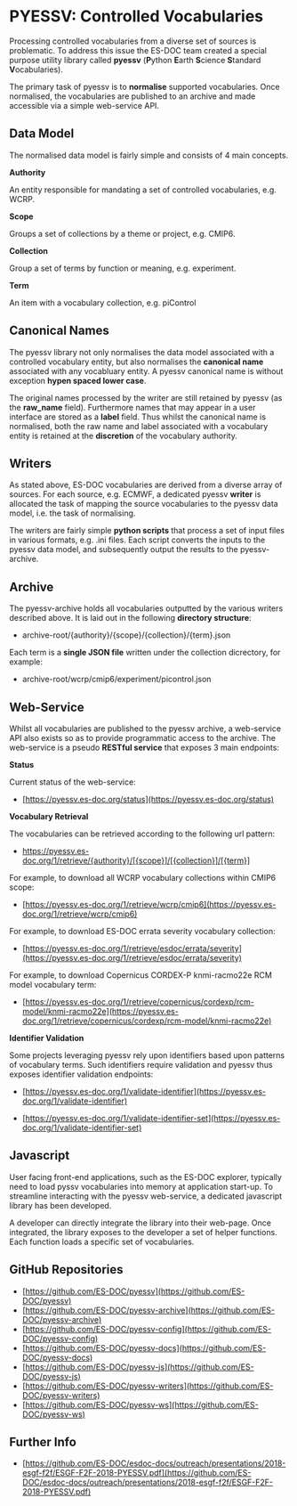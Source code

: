 # PYESSV: Controlled Vocabularies

Processing controlled vocabularies from a diverse set of sources is problematic.  To address this issue the ES-DOC team created a special purpose utility library called **pyessv** (**P**ython **E**arth **S**cience **S**tandard **V**ocabularies).  

The primary task of pyessv is to **normalise** supported vocabularies.  Once normalised, the vocabularies are published to an archive and made accessible via a simple web-service API.  

## Data Model

The normalised data model is fairly simple and consists of 4 main concepts.  

**Authority**

An entity responsible for mandating a set of controlled vocabularies, e.g. WCRP.

**Scope**

Groups a set of collections by a theme or project, e.g. CMIP6.

**Collection**

Group a set of terms by function or meaning, e.g. experiment.

**Term**

An item with a vocabulary collection, e.g. piControl 

## Canonical Names

The pyessv library not only normalises the data model associated with a controlled vocabulary entity, but also normalises the **canonical name** associated with any vocabluary entity.  A pyessv canonical name is without exception **hypen spaced lower case**.

The original names processed by the writer are still retained by pyessv (as the **raw_name** field).  Furthermore names that may appear in a user interface are stored as a **label** field.  Thus whilst the canonical name is normalised, both the raw name and label associated with a vocabulary entity is retained at the **discretion** of the vocabulary authority.

## Writers

As stated above, ES-DOC vocabularies are derived from a diverse array of sources.  For each source, e.g. ECMWF, a dedicated pyessv **writer** is allocated the task of mapping the source vocabularies to the pyessv data model, i.e. the task of normalising.  

The writers are fairly simple **python scripts** that process a set of input files in various formats, e.g. .ini files.  Each script converts the inputs to the pyessv data model, and subsequently output the results to the pyessv-archive.

## Archive

The pyessv-archive holds all vocabularies outputted by the various writers described above.  It is laid out in the following **directory structure**:

- archive-root/{authority}/{scope}/{collection}/{term}.json

Each term is a **single JSON file** written under the collection dicrectory, for example:

- archive-root/wcrp/cmip6/experiment/picontrol.json

## Web-Service

Whilst all vocabularies are published to the pyessv archive, a web-service API also exists so as to provide programmatic access to the archive.  The web-service is a pseudo **RESTful service** that exposes 3 main endpoints:

**Status**

Current status of the web-service:

- [https://pyessv.es-doc.org/status](https://pyessv.es-doc.org/status)

**Vocabulary Retrieval**

The vocabularies can be retrieved according to the following url pattern:

- https://pyessv.es-doc.org/1/retrieve/{authority}/[{scope}]/[{collection}]/[{term}]

For example, to download all WCRP vocabulary collections within CMIP6 scope:

- [https://pyessv.es-doc.org/1/retrieve/wcrp/cmip6](https://pyessv.es-doc.org/1/retrieve/wcrp/cmip6)

For example, to download ES-DOC errata severity vocabulary collection:

- [https://pyessv.es-doc.org/1/retrieve/esdoc/errata/severity](https://pyessv.es-doc.org/1/retrieve/esdoc/errata/severity)

For example, to download Copernicus CORDEX-P knmi-racmo22e RCM model vocabulary term:

- [https://pyessv.es-doc.org/1/retrieve/copernicus/cordexp/rcm-model/knmi-racmo22e](https://pyessv.es-doc.org/1/retrieve/copernicus/cordexp/rcm-model/knmi-racmo22e)

**Identifier Validation**

Some projects leveraging pyessv rely upon identifiers based upon patterns of vocabulary terms.  Such identifiers require validation and pyessv thus exposes identifier validation endpoints:

- [https://pyessv.es-doc.org/1/validate-identifier](https://pyessv.es-doc.org/1/validate-identifier)

- [https://pyessv.es-doc.org/1/validate-identifier-set](https://pyessv.es-doc.org/1/validate-identifier-set)

## Javascript

User facing front-end applications, such as the ES-DOC explorer, typically need to load pyssv vocabularies into memory at application start-up.  To streamline interacting with the pyessv web-service, a dedicated javascript library has been developed.  

A developer can directly integrate the library into their web-page.  Once integrated, the library exposes to the developer a set of helper functions.  Each function loads a specific set of vocabularies.

## GitHub Repositories

- [https://github.com/ES-DOC/pyessv](https://github.com/ES-DOC/pyessv)
- [https://github.com/ES-DOC/pyessv-archive](https://github.com/ES-DOC/pyessv-archive)
- [https://github.com/ES-DOC/pyessv-config](https://github.com/ES-DOC/pyessv-config)
- [https://github.com/ES-DOC/pyessv-docs](https://github.com/ES-DOC/pyessv-docs)
- [https://github.com/ES-DOC/pyessv-js](https://github.com/ES-DOC/pyessv-js)
- [https://github.com/ES-DOC/pyessv-writers](https://github.com/ES-DOC/pyessv-writers)
- [https://github.com/ES-DOC/pyessv-ws](https://github.com/ES-DOC/pyessv-ws)

## Further Info

- [https://github.com/ES-DOC/esdoc-docs/outreach/presentations/2018-esgf-f2f/ESGF-F2F-2018-PYESSV.pdf](https://github.com/ES-DOC/esdoc-docs/outreach/presentations/2018-esgf-f2f/ESGF-F2F-2018-PYESSV.pdf)

